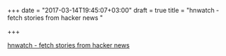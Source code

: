 +++
date = "2017-03-14T19:45:07+03:00"
draft = true
title = "hnwatch - fetch stories from hacker news "

+++

<p><a href="https://github.com/vetelko/hnwatch">hnwatch - fetch stories from hacker news </a></p>

